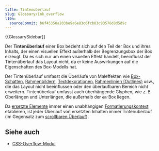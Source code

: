 ```yaml
---
title: Tintenüberlauf
slug: Glossary/Ink_overflow
l10n:
  sourceCommit: b8f45350a203be9e6e83c6fcb83c93576d8d5d9c
---
```


{{GlossarySidebar}}

Der **Tintenüberlauf** einer Box bezieht sich auf den Teil der Box und ihres Inhalts, der einen visuellen Effekt außerhalb der Begrenzungsbox der Box erzeugt. Da es sich nur um einen visuellen Effekt handelt, beeinflusst der Tintenüberlauf das Layout nicht, da er keine Auswirkungen auf die Eigenschaften des Box-Modells hat.

Der Tintenüberlauf umfasst die Überläufe von Maleffekten wie [Box-Schatten](/de/docs/Web/CSS/box-shadow), [Rahmenbildern](/de/docs/Web/CSS/CSS_backgrounds_and_borders), [Textdekorationen](/de/docs/Web/CSS/CSS_text_decoration), [Rahmenlinien (Outlines)](/de/docs/Web/CSS/outline) usw., die das Layout nicht beeinflussen oder den überlaufbaren Bereich nicht erweitern. Tintenüberlauf umfasst auch überhängende Glyphen, wie z. B. Oberlängen und Unterlängen, die außerhalb der `em`-Box liegen.

Da [ersetzte Elemente](/de/docs/Web/CSS/Replaced_element) immer einen unabhängigen [Formatierungskontext](/de/docs/Web/CSS/CSS_display/Introduction_to_formatting_contexts) etablieren, ist jeder Überlauf von ersetzten Inhalten immer Tintenüberlauf (im Gegensatz zum [scrollbaren Überlauf](/de/docs/Learn_web_development/Core/Styling_basics/Overflow)).

## Siehe auch

- [CSS-Overflow-Modul](/de/docs/Web/CSS/CSS_overflow)
